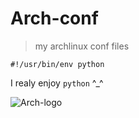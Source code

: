 Arch-conf
=========

> my archlinux conf files

    #!/usr/bin/env python

I realy enjoy `python` ^_^

![Arch-logo](http://github.com/Mo0OFier/Arch-conf/master/allogo.jpg)
